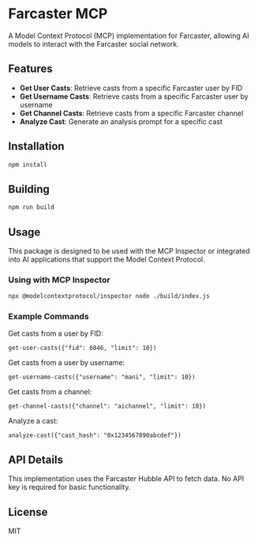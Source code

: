 # Farcaster MCP

A Model Context Protocol (MCP) implementation for Farcaster, allowing AI models to interact with the Farcaster social network.

## Features

- **Get User Casts**: Retrieve casts from a specific Farcaster user by FID
- **Get Username Casts**: Retrieve casts from a specific Farcaster user by username
- **Get Channel Casts**: Retrieve casts from a specific Farcaster channel
- **Analyze Cast**: Generate an analysis prompt for a specific cast

## Installation

```bash
npm install
```

## Building

```bash
npm run build
```

## Usage

This package is designed to be used with the MCP Inspector or integrated into AI applications that support the Model Context Protocol.

### Using with MCP Inspector

```bash
npx @modelcontextprotocol/inspector node ./build/index.js
```

### Example Commands

Get casts from a user by FID:
```
get-user-casts({"fid": 6846, "limit": 10})
```

Get casts from a user by username:
```
get-username-casts({"username": "mani", "limit": 10})
```

Get casts from a channel:
```
get-channel-casts({"channel": "aichannel", "limit": 10})
```

Analyze a cast:
```
analyze-cast({"cast_hash": "0x1234567890abcdef"})
```

## API Details

This implementation uses the Farcaster Hubble API to fetch data. No API key is required for basic functionality.

## License

MIT 